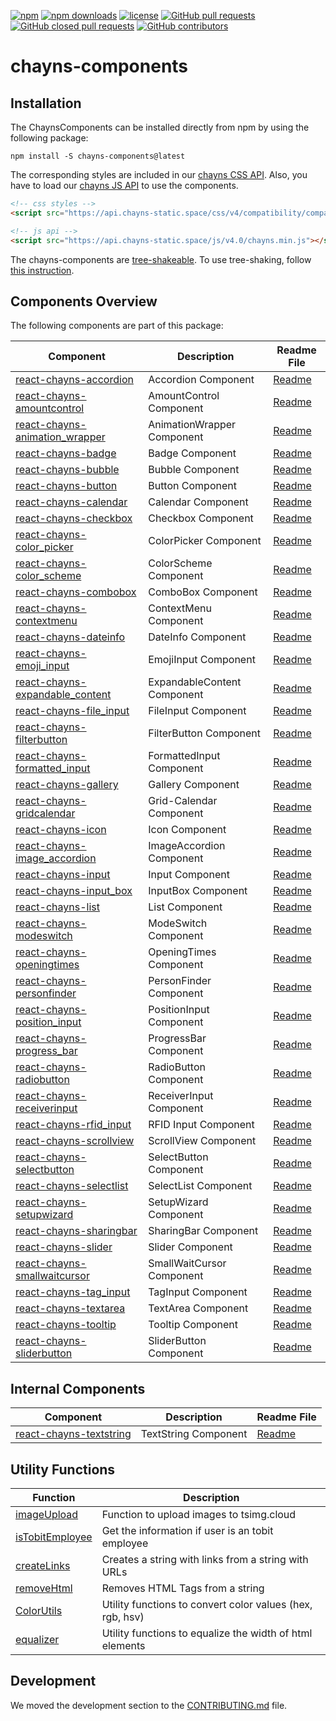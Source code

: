 [![npm](https://img.shields.io/npm/v/chayns-components.svg?style=flat-square)](https://www.npmjs.com/package/chayns-components) 
[![npm downloads](https://img.shields.io/npm/dm/chayns-components.svg?style=flat-square)](https://www.npmjs.com/package/chayns-components)
[![license](https://img.shields.io/github/license/TobitSoftware/chayns-components.svg?style=flat-square)](https://github.com/TobitSoftware/chayns-components/blob/master/LICENSE) 
[![GitHub pull requests](https://img.shields.io/github/issues-pr/TobitSoftware/chayns-components.svg?style=flat-square)](https://github.com/TobitSoftware/chayns-components/pulls) 
[![GitHub closed pull requests](https://img.shields.io/github/issues-pr-closed-raw/TobitSoftware/chayns-components.svg?style=flat-square)](https://github.com/TobitSoftware/chayns-components/pulls?q=is%3Apr+is%3Aclosed)
[![GitHub contributors](https://img.shields.io/github/contributors/TobitSoftware/chayns-components.svg?style=flat-square)](https://github.com/TobitSoftware/chayns-components/graphs/contributors) 

# chayns-components #

## Installation ##

The ChaynsComponents can be installed directly from npm by using the following package:

    npm install -S chayns-components@latest
    
The corresponding styles are included in our [chayns CSS API](https://github.com/TobitSoftware/chayns-css). Also, you have to load our [chayns JS API](https://github.com/TobitSoftware/chayns-js) to use the components.

```HTML
<!-- css styles -->
<script src="https://api.chayns-static.space/css/v4/compatibility/compatibility.min.js" version="4.2"></script>

<!-- js api -->
<script src="https://api.chayns-static.space/js/v4.0/chayns.min.js"></script>
``` 

The chayns-components are [tree-shakeable](https://en.wikipedia.org/wiki/Tree_shaking). To use tree-shaking, follow [this instruction](./tree-shaking.md).

## Components Overview ##
The following components are part of this package:

<!---
    the component list is automatically generated using the entries
    from the components.json-file. Do not change anything inside the
    start and end tag.
-->
<!--- start component list -->
| Component                                                                | Description                 | Readme File                                              |
|--------------------------------------------------------------------------|-----------------------------|----------------------------------------------------------|
| [react-chayns-accordion](/src/react-chayns-accordion/)                   | Accordion Component         | [Readme](/src/react-chayns-accordion/README.md)          |
| [react-chayns-amountcontrol](/src/react-chayns-amountcontrol/)           | AmountControl Component     | [Readme](/src/react-chayns-amountcontrol/README.md)      |
| [react-chayns-animation_wrapper](/src/react-chayns-animation_wrapper/)   | AnimationWrapper Component  | [Readme](/src/react-chayns-animation_wrapper/README.md)  |
| [react-chayns-badge](/src/react-chayns-badge/)                           | Badge Component             | [Readme](/src/react-chayns-badge/README.md)              |
| [react-chayns-bubble](/src/react-chayns-bubble/)                         | Bubble Component            | [Readme](/src/react-chayns-bubble/README.md)             |
| [react-chayns-button](/src/react-chayns-button/)                         | Button Component            | [Readme](/src/react-chayns-button/README.md)             |
| [react-chayns-calendar](/src/react-chayns-calendar/)                     | Calendar Component          | [Readme](/src/react-chayns-calendar/README.md)           |
| [react-chayns-checkbox](/src/react-chayns-checkbox/)                     | Checkbox Component          | [Readme](/src/react-chayns-checkbox/README.md)           |
| [react-chayns-color_picker](/src/react-chayns-color_picker/)             | ColorPicker Component       | [Readme](/src/react-chayns-color_picker/README.md)       |
| [react-chayns-color_scheme](/src/react-chayns-color_scheme/)             | ColorScheme Component       | [Readme](/src/react-chayns-color_scheme/README.md)       |
| [react-chayns-combobox](/src/react-chayns-combobox/)                     | ComboBox Component          | [Readme](/src/react-chayns-combobox/README.md)           |
| [react-chayns-contextmenu](/src/react-chayns-contextmenu/)               | ContextMenu Component       | [Readme](/src/react-chayns-contextmenu/README.md)        |
| [react-chayns-dateinfo](/src/react-chayns-dateinfo/)                     | DateInfo Component          | [Readme](/src/react-chayns-dateinfo/README.md)           |
| [react-chayns-emoji_input](/src/react-chayns-emoji_input/)               | EmojiInput Component        | [Readme](/src/react-chayns-emoji_input/README.md)        |
| [react-chayns-expandable_content](/src/react-chayns-expandable_content/) | ExpandableContent Component | [Readme](/src/react-chayns-expandable_content/README.md) |
| [react-chayns-file_input](/src/react-chayns-file_input/)                 | FileInput Component         | [Readme](/src/react-chayns-file_input/README.md)         |
| [react-chayns-filterbutton](/src/react-chayns-filterbutton/)             | FilterButton Component      | [Readme](/src/react-chayns-filterbutton/README.md)       |
| [react-chayns-formatted_input](/src/react-chayns-formatted_input/)       | FormattedInput Component    | [Readme](/src/react-chayns-formatted_input/README.md)    |
| [react-chayns-gallery](/src/react-chayns-gallery/)                       | Gallery Component           | [Readme](/src/react-chayns-gallery/README.md)            |
| [react-chayns-gridcalendar](/src/react-chayns-gridcalendar/)             | Grid-Calendar Component     | [Readme](/src/react-chayns-gridcalendar/README.md)       |
| [react-chayns-icon](/src/react-chayns-icon/)                             | Icon Component              | [Readme](/src/react-chayns-icon/README.md)               |
| [react-chayns-image_accordion](/src/react-chayns-image_accordion/)       | ImageAccordion Component    | [Readme](/src/react-chayns-image_accordion/README.md)    |
| [react-chayns-input](/src/react-chayns-input/)                           | Input Component             | [Readme](/src/react-chayns-input/README.md)              |
| [react-chayns-input_box](/src/react-chayns-input_box/)                   | InputBox Component          | [Readme](/src/react-chayns-input_box/README.md)          |
| [react-chayns-list](/src/react-chayns-list/)                             | List Component              | [Readme](/src/react-chayns-list/README.md)               |
| [react-chayns-modeswitch](/src/react-chayns-modeswitch/)                 | ModeSwitch Component        | [Readme](/src/react-chayns-modeswitch/README.md)         |
| [react-chayns-openingtimes](/src/react-chayns-openingtimes/)             | OpeningTimes Component      | [Readme](/src/react-chayns-openingtimes/README.md)       |
| [react-chayns-personfinder](/src/react-chayns-personfinder/)             | PersonFinder Component      | [Readme](/src/react-chayns-personfinder/README.md)       |
| [react-chayns-position_input](/src/react-chayns-position_input/)         | PositionInput Component     | [Readme](/src/react-chayns-position_input/README.md)     |
| [react-chayns-progress_bar](/src/react-chayns-progress_bar/)             | ProgressBar Component       | [Readme](/src/react-chayns-progress_bar/README.md)       |
| [react-chayns-radiobutton](/src/react-chayns-radiobutton/)               | RadioButton Component       | [Readme](/src/react-chayns-radiobutton/README.md)        |
| [react-chayns-receiverinput](/src/react-chayns-receiverinput/)           | ReceiverInput Component     | [Readme](/src/react-chayns-receiverinput/README.md)      |
| [react-chayns-rfid_input](/src/react-chayns-rfid_input/)                 | RFID Input Component        | [Readme](/src/react-chayns-rfid_input/README.md)         |
| [react-chayns-scrollview](/src/react-chayns-scrollview/)                 | ScrollView Component        | [Readme](/src/react-chayns-scrollview/README.md)         |
| [react-chayns-selectbutton](/src/react-chayns-selectbutton/)             | SelectButton Component      | [Readme](/src/react-chayns-selectbutton/README.md)       |
| [react-chayns-selectlist](/src/react-chayns-selectlist/)                 | SelectList Component        | [Readme](/src/react-chayns-selectlist/README.md)         |
| [react-chayns-setupwizard](/src/react-chayns-setupwizard/)               | SetupWizard Component       | [Readme](/src/react-chayns-setupwizard/README.md)        |
| [react-chayns-sharingbar](/src/react-chayns-sharingbar/)                 | SharingBar Component        | [Readme](/src/react-chayns-sharingbar/README.md)         |
| [react-chayns-slider](/src/react-chayns-slider/)                         | Slider Component            | [Readme](/src/react-chayns-slider/README.md)             |
| [react-chayns-smallwaitcursor](/src/react-chayns-smallwaitcursor/)       | SmallWaitCursor Component   | [Readme](/src/react-chayns-smallwaitcursor/README.md)    |
| [react-chayns-tag_input](/src/react-chayns-tag_input/)                   | TagInput Component          | [Readme](/src/react-chayns-tag_input/README.md)          |
| [react-chayns-textarea](/src/react-chayns-textarea/)                     | TextArea Component          | [Readme](/src/react-chayns-textarea/README.md)           |
| [react-chayns-tooltip](/src/react-chayns-tooltip/)                       | Tooltip Component           | [Readme](/src/react-chayns-tooltip/README.md)            |
| [react-chayns-sliderbutton](/src/react-chayns-sliderbutton/)             | SliderButton Component      | [Readme](/src/react-chayns-sliderbutton/README.md)       |
<!--- end component list -->

## Internal Components ##

| Component                                                          | Description                                     | Readme File                                           |
|--------------------------------------------------------------------|-------------------------------------------------|-------------------------------------------------------|
| [react-chayns-textstring](/src/react-chayns-textstring/)           | TextString Component                            | [Readme](/src/react-chayns-textstring/README.md)      |

## Utility Functions ##

| Function                                                           | Description                                               |
|--------------------------------------------------------------------|-----------------------------------------------------------|
| [imageUpload](/src/utils/imageUpload.js)                           | Function to upload images to tsimg.cloud                  |
| [isTobitEmployee](/src/utils/tobitEmployee.js)                     | Get the information if user is an tobit employee          |
| [createLinks](/src/utils/createLinks.js)                           | Creates a string with links from a string with URLs       |
| [removeHtml](/src/utils/removeHtml.js)                             | Removes HTML Tags from a string                           |
| [ColorUtils](/src/utils/color/README.md)                           | Utility functions to convert color values (hex, rgb, hsv) |
| [equalizer](/src/utils/equalizer.js)                               | Utility functions to equalize the width of html elements  |

## Development ##

We moved the development section to the [CONTRIBUTING.md](/CONTRIBUTING.md) file.
